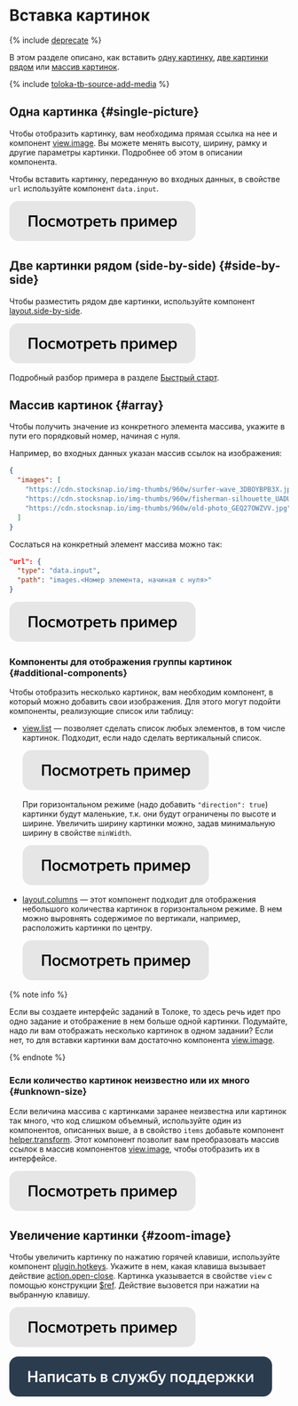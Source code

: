 # Вставка картинок

{% include [deprecate](../../_includes/deprecate.md) %}

В этом разделе описано, как вставить [одну картинку](insert-images.md), [две картинки рядом](insert-images.md) или [массив картинок](insert-images.md).

{% include [toloka-tb-source-add-media](../_includes/toloka-tb-source/id-toloka-tb-source/add-media.md) %}



## Одна картинка {#single-picture}

Чтобы отобразить картинку, вам необходима прямая ссылка на нее и компонент [view.image](../reference/view.image.md). Вы можете менять высоту, ширину, рамку и другие параметры картинки. Подробнее об этом в описании компонента.

Чтобы вставить картинку, переданную во входных данных, в свойстве `url` используйте компонент `data.input`.

[![](../_images/buttons/view-example.svg)](https://ya.cc/t/pO7_5AxA3tvJWq)


## Две картинки рядом (side-by-side) {#side-by-side}

Чтобы разместить рядом две картинки, используйте компонент [layout.side-by-side](../reference/layout.side-by-side.md).

[![](../_images/buttons/view-example.svg)](https://ya.cc/t/yegvCFgq3tvumR)

Подробный разбор примера в разделе [Быстрый старт](../quickstart.md).


## Массив картинок {#array}

Чтобы получить значение из конкретного элемента массива, укажите в пути его порядковый номер, начиная с нуля.

Например, во входных данных указан массив ссылок на изображения:
```json
{
  "images": [
    "https://cdn.stocksnap.io/img-thumbs/960w/surfer-wave_3DBOYBPB3X.jpg",
    "https://cdn.stocksnap.io/img-thumbs/960w/fisherman-silhouette_UADULRRHEK.jpg",
    "https://cdn.stocksnap.io/img-thumbs/960w/old-photo_GEQ27OWZVV.jpg"
  ]
}
```
Сослаться на конкретный элемент массива можно так:
```json
"url": {
  "type": "data.input",
  "path": "images.<Номер элемента, начиная с нуля>"
}
```

[![](../_images/buttons/view-example.svg)](https://ya.cc/t/AewYkjsz3tvFZQ)

### Компоненты для отображения группы картинок {#additional-components}

Чтобы отобразить несколько картинок, вам необходим компонент, в который можно добавить свои изображения. Для этого могут подойти компоненты, реализующие список или таблицу:
- [view.list](../reference/view.list.md) — позволяет сделать список любых элементов, в том числе картинок. Подходит, если надо сделать вертикальный список.

  [![](../_images/buttons/view-example.svg)](https://ya.cc/t/AewYkjsz3tvFZQ)

  При горизонтальном режиме (надо добавить `"direction": true`) картинки будут маленькие, т.к. они будут ограничены по высоте и ширине. Увеличить ширину картинки можно, задав минимальную ширину в свойстве `minWidth`.

  [![](../_images/buttons/view-example.svg)](https://ya.cc/t/kYIgtJ3s3tvKTA)

- [layout.columns](../reference/layout.columns.md) — этот компонент подходит для отображения небольшого количества картинок в горизонтальном режиме. В нем можно выровнять содержимое по вертикали, например, расположить картинки по центру.

  [![](../_images/buttons/view-example.svg)](https://ya.cc/t/uz-NbUEl3tvKhr)

{% note info %}

Если вы создаете интерфейс заданий в Толоке, то здесь речь идет про одно задание и отображение в нем больше одной картинки. Подумайте, надо ли вам отображать несколько картинок в одном задании? Если нет, то для вставки картинки вам достаточно компонента [view.image](../reference/view.image.md).

{% endnote %}


### Если количество картинок неизвестно или их много {#unknown-size}

Если величина массива с картинками заранее неизвестна или картинок так много, что код слишком объемный, используйте один из компонентов, описанных выше, а в свойство `items` добавьте компонент [helper.transform](../reference/helper.transform.md). Этот компонент позволит вам преобразовать массив ссылок в массив компонентов [view.image](../reference/view.image.md), чтобы отобразить их в интерфейсе.

[![](../_images/buttons/view-example.svg)](https://ya.cc/t/057fp4k-3tvHvc)

## Увеличение картинки {#zoom-image}

Чтобы увеличить картинку по нажатию горячей клавиши, используйте компонент [plugin.hotkeys](../reference/plugin.hotkeys.md). Укажите в нем, какая клавиша вызывает действие [action.open-close](../reference/action.open-close.md). Картинка указывается в свойстве `view` с помощью конструкции [$ref](../best-practices/reuse.md). Действие вызовется при нажатии на выбранную клавишу.

[![](../_images/buttons/view-example.svg)](https://ya.cc/t/xdavUyAN3ttEzb)


[![](../_images/buttons/contact-support.svg)](../concepts/support.md)

